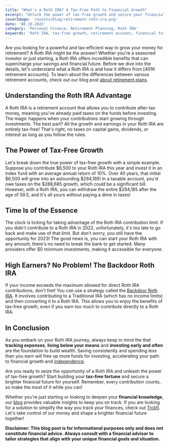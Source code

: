 ```yaml
---
title: "What's a Roth IRA? A Tax-Free Path to Financial Growth"
excerpt: "Unlock the power of tax-free growth and secure your financial future with a Roth IRA! Discover how this retirement account can supercharge your savings and provide incredible benefits for your long-term financial success. Learn about tax-free growth, contribution limits, and a smart strategy for high-income earners. Start building your tax-free fortune today!"
coverImage: '/assets/blog/retirement-roth-ira.png'
date: '08.10.2023'
category: 'Personal Finance, Retirement Planning, Roth IRA'
keywords: 'Roth IRA, tax-free growth, retirement account, financial future, contribution limits, high-income earners, Backdoor Roth IRA, retirement planning, tax-efficient, financial success, savings'
---
```


Are you looking for a powerful and tax-efficient way to grow your money for retirement? A Roth IRA might be the answer! Whether you're a seasoned investor or just starting, a Roth IRA offers incredible benefits that can supercharge your savings and financial future. Before we dive into the details, let's understand what a Roth IRA is and how it differs from [401K retirement accounts]. To learn about the differences between various retirement accounts, check out our blog post [about retirement plans](/blog/retirement-planning-understanding-iras-and-401ks).

## **Understanding the Roth IRA Advantage**
A Roth IRA is a retirement account that allows you to contribute after-tax money, meaning you've already paid taxes on the funds before investing. The magic happens when your contributions start growing through investments. The best part? All the growth and earnings in your Roth IRA are entirely tax-free! That's right, no taxes on capital gains, dividends, or interest as long as you follow the rules.

## **The Power of Tax-Free Growth**
Let's break down the true power of tax-free growth with a simple example. Suppose you contribute $6,500 to your Roth IRA this year and invest it in an index fund with an average annual return of 10%. Over 40 years, that initial $6,500 will grow into an astounding $294,185! In a taxable account, you'd owe taxes on the $288,685 growth, which could be a significant bill. However, with a Roth IRA, you can withdraw the entire $294,185 after the age of 59.5, and it's all yours without paying a dime in taxes!

## **Time Is of the Essence**
The clock is ticking for taking advantage of the Roth IRA contribution limit. If you didn't contribute to a Roth IRA in 2022, unfortunately, it's too late to go back and make use of that limit. But don't worry, you still have the opportunity for 2023! The good news is, you can start your Roth IRA with any amount; there's no need to break the bank to get started. Many providers offer $0 minimum investments, making it accessible for everyone.

## **High Earners? No Problem! The Backdoor Roth IRA**
If your income exceeds the maximum allowed for direct Roth IRA contributions, don't fret! You can use a strategy called the [Backdoor Roth IRA](/blog/what-is-the-roth-IRA-avantage-2023). It involves contributing to a Traditional IRA (which has no income limits) and then converting it to a Roth IRA. This allows you to enjoy the benefits of tax-free growth, even if you earn too much to contribute directly to a Roth IRA.

## In Conclusion

As you embark on your Roth IRA journey, always keep in mind the that **tracking expenses**, **living below your means** and **investing early and often** are the foundation to build wealth. Saving consistently and spending less than you earn will free up more funds for investing, accelerating your path to financial growth and [independence](/blog/how-to-achieve-financial-independence-your-guide-to-financial-freedom).

Are you ready to seize the opportunity of a Roth IRA and unleash the power of tax-free growth? Start building your **tax-free fortune** and secure a brighter financial future for yourself. Remember, every contribution counts, so make the most of it while you can!

Whether you're just starting or looking to deepen your **financial knowledge**, our [blog](/blog) provides valuable insights to keep you on track. If you are looking for a solution to simplify the way you track your finances, check out [Trckfi](/). Let's take control of our money and shape a brighter financial future together!

**Disclaimer: This blog post is for informational purposes only and does not constitute financial advice. Always consult with a financial advisor to tailor strategies that align with your unique financial goals and situation.**